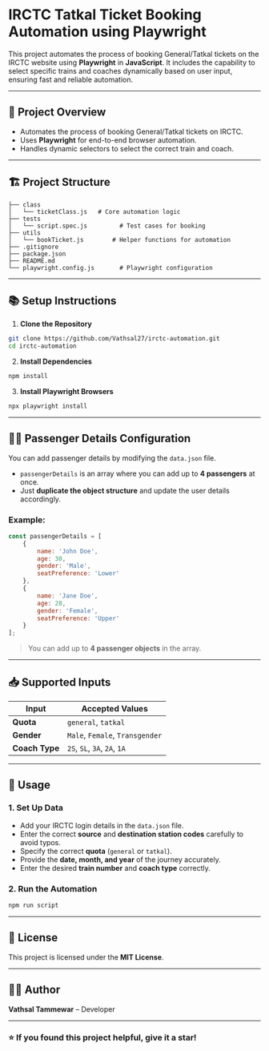 
# IRCTC Tatkal Ticket Booking Automation using Playwright

This project automates the process of booking General/Tatkal tickets on the IRCTC website using **Playwright** in **JavaScript**. It includes the capability to select specific trains and coaches dynamically based on user input, ensuring fast and reliable automation.

---

## 🚀 **Project Overview**
- Automates the process of booking General/Tatkal tickets on IRCTC.
- Uses **Playwright** for end-to-end browser automation.
- Handles dynamic selectors to select the correct train and coach.

---

## 🏗️ **Project Structure**
```
├── class
│   └── ticketClass.js   # Core automation logic
├── tests
│   └── script.spec.js         # Test cases for booking
├── utils
│   └── bookTicket.js        # Helper functions for automation
├── .gitignore
├── package.json
├── README.md
└── playwright.config.js       # Playwright configuration
```

---

## 📚 **Setup Instructions**
1. **Clone the Repository**  
```bash
git clone https://github.com/Vathsal27/irctc-automation.git
cd irctc-automation
```

2. **Install Dependencies**  
```bash
npm install
```

3. **Install Playwright Browsers**  
```bash
npx playwright install
```

---

## 🧑‍💼 **Passenger Details Configuration**
You can add passenger details by modifying the `data.json` file.  
- `passengerDetails` is an array where you can add up to **4 passengers** at once.  
- Just **duplicate the object structure** and update the user details accordingly.  

### Example:
```javascript
const passengerDetails = [
    {
        name: 'John Doe',
        age: 30,
        gender: 'Male',
        seatPreference: 'Lower'
    },
    {
        name: 'Jane Doe',
        age: 28,
        gender: 'Female',
        seatPreference: 'Upper'
    }
];
```
> You can add up to **4 passenger objects** in the array.

---

## 📥 **Supported Inputs**
| Input        | Accepted Values                      |
|-------------|---------------------------------------|
| **Quota**     | `general`, `tatkal`                   |
| **Gender**    | `Male`, `Female`, `Transgender`        |
| **Coach Type**| `2S`, `SL`, `3A`, `2A`, `1A`           |

---

## 🚦 **Usage**
### 1. **Set Up Data**
- Add your IRCTC login details in the `data.json` file.
- Enter the correct **source** and **destination station codes** carefully to avoid typos.  
- Specify the correct **quota** (`general` or `tatkal`).  
- Provide the **date, month, and year** of the journey accurately.  
- Enter the desired **train number** and **coach type** correctly.

### 2. **Run the Automation**
```bash
npm run script
```

---

## 📜 **License**
This project is licensed under the **MIT License**.

---

## 👨‍💻 **Author**
**Vathsal Tammewar** – Developer 

---

### ⭐️ If you found this project helpful, give it a star!  
